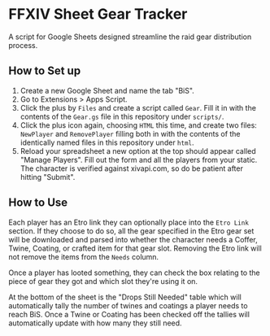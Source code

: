 # FFXIV Sheet Gear Tracker
A script for Google Sheets designed streamline the raid gear distribution process.

## How to Set up
1) Create a new Google Sheet and name the tab "BiS".
2) Go to Extensions > Apps Script.
3) Click the plus by `Files` and create a script called `Gear`. Fill it in with the contents of the `Gear.gs` file in this repository under `scripts/`.
4) Click the plus icon again, choosing `HTML` this time, and create two files: `NewPlayer` and `RemovePlayer` filling both in with the contents of the identically named files in this repository under `html`.
5) Reload your spreadsheet a new option at the top should appear called "Manage Players". Fill out the form and all the players from your static. The character is verified against xivapi.com, so do be patient after hitting "Submit".

## How to Use
Each player has an Etro link they can optionally place into the `Etro Link` section. If they choose to do so, all the gear specified in the Etro gear set will be downloaded and parsed into whether the character needs a Coffer, Twine, Coating, or crafted item for that gear slot. Removing the Etro link will not remove the items from the `Needs` column.

Once a player has looted something, they can check the box relating to the piece of gear they got and which slot they're using it on.

At the bottom of the sheet is the "Drops Still Needed" table which will automatically tally the number of twines and coatings a player needs to reach BiS. Once a Twine or Coating has been checked off the tallies will automatically update with how many they still need.